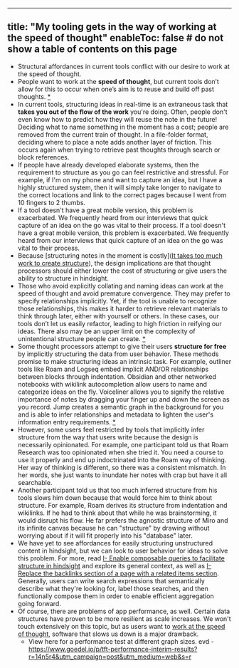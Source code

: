 
---
title: "My tooling gets in the way of working at the speed of thought"
enableToc: false # do not show a table of contents on this page
---
- Structural affordances in current tools conflict with our desire to work at the speed of thought.
- People want to work at the **speed of thought**, but current tools don’t allow for this to occur when one’s aim is to reuse and build off past thoughts. [*](((9hBW8bOFa)))
- In current tools, structuring ideas in real-time is an extraneous task that __takes you out of the flow of the work__ you're doing. Often, people don't even know how to predict how they will reuse the note in the future! Deciding what to name something in the moment has a cost; people are removed from the current train of thought. In a file-folder format, deciding where to place a note adds another layer of friction. This occurs again when trying to retrieve past thoughts through search or block references.
- If people have already developed elaborate systems, then the requirement to structure as you go can feel restrictive and stressful. For example, if I'm on my phone and want to capture an idea, but I have a highly structured system, then it will simply take longer to navigate to the correct locations and link to the correct pages because I went from 10 fingers to 2 thumbs.
- If a tool doesn't have a great mobile version, this problem is exacerbated. We frequently heard from our interviews that quick capture of an idea on the go was vital to their process. If a tool doesn't have a great mobile version, this problem is exacerbated. We frequently heard from our interviews that quick capture of an idea on the go was vital to their process.
- Because [structuring notes in the moment is costly]([It takes too much work to create structure](It%20takes%20too%20much%20work%20to%20create%20structure)), the design implications are that thought processors should either lower the cost of structuring or give users the ability to structure in hindsight.
- Those who avoid explicitly collating and naming ideas can work at the speed of thought and avoid premature convergence. They may prefer to specify relationships implicitly. Yet, if the tool is unable to recognize those relationships, this makes it harder to retrieve relevant materials to think through later, either with yourself or others. In these cases, our tools don’t let us easily refactor, leading to high friction in reifying our ideas. There also may be an upper limit on the complexity of unintentional structure people can create. [*](((K191-xTMS)))
- Some thought processors attempt to give their users **structure for free** by implicitly structuring the data from user behavior. These methods promise to make structuring ideas an intrinsic task. For example, outliner tools like Roam and Logseq embed implicit AND/OR relationships between blocks through indentation. Obsidian and other networked notebooks with wikilink autocompletion allow users to name and categorize ideas on the fly. Voiceliner allows you to signify the relative importance of notes by dragging your finger up and down the screen as you record. Jump creates a semantic graph in the background for you and is able to infer relationships and metadata to lighten the user's information entry requirements. [*](((lHtBYbfDV)))
- However, some users feel restricted by tools that implicitly infer structure from the way that users write because the design is necessarily opinionated. For example, one participant told us that Roam Research was too opinionated when she tried it. You need a course to use it properly and end up indoctrinated into the Roam way of thinking. Her way of thinking is different, so there was a consistent mismatch. In her words, she just wants to inundate her notes with crap but have it all searchable.
- Another participant told us that too much inferred structure from his tools slows him down because that would force him to think about structure. For example, Roam derives its structure from indentation and wikilinks. If he had to think about that while he was brainstorming, it would disrupt his flow. He far prefers the agnostic structure of Miro and its infinite canvas because he can "structure" by drawing without worrying about if it will fit properly into his "database" later.
- We have yet to see affordances for easily structuring unstructured content in hindsight, but we can look to user behavior for ideas to solve this problem. For more, read [I- Enable composable queries to facilitate structure in hindsight](I-%20Enable%20composable%20queries%20to%20facilitate%20structure%20in%20hindsight.md) and explore its general context, as well as [I- Replace the backlinks section of a page with a related items section](I-%20Replace%20the%20backlinks%20section%20of%20a%20page%20with%20a%20related%20items%20section.md). Generally, users can write search expressions that semantically describe what they're looking for, label those searches, and then functionally compose them in order to enable efficient aggregation going forward.
- Of course, there are problems of app performance, as well. Certain data structures have proven to be more resilient as scale increases. We won't touch extensively on this topic, but as users want to [work at the speed of thought](work%20at%20the%20speed%20of%20thought), software that slows us down is a major drawback.
	- View here for a performance test at different graph sizes. evd - https://www.goedel.io/p/tft-performance-interim-results?r=14n5r4&utm_campaign=post&utm_medium=web&s=r
